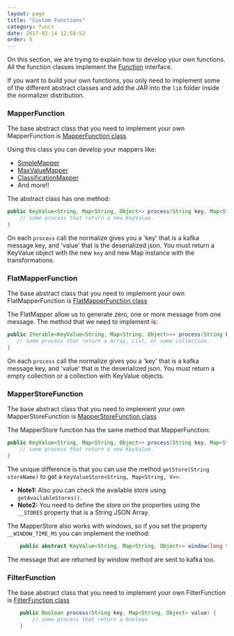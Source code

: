 ```yaml
---
layout: page
title: "Custom Functions"
category: funcs
date: 2017-02-14 12:58:52
order: 5 
---
```


On this section, we are trying to explain how to develop your own functions. 
All the function classes implement the [Function](https://github.com/wizzie-io/normalizer/blob/master/service/src/main/java/io/wizzie/ks/normalizer/funcs/Function.java) interface.

If you want to build your own functions, you only need to implement some of the different abstract classes and add the JAR into the `lib` folder inside the normalizer distribution.

### MapperFunction

The base abstract class that you need to implement your own MapperFunction is [MapperFunction class](https://github.com/wizzie-io/normalizer/blob/master/service/src/main/java/io/wizzie/ks/normalizer/funcs/MapperFunction.java)

Using this class you can develop your mappers like: 
 * [SimpleMapper](https://github.com/wizzie-io/normalizer/blob/master/service/src/main/java/io/wizzie/ks/normalizer/funcs/impl/SimpleMapper.java)
 * [MaxValueMapper](https://github.com/wizzie-io/normalizer/blob/master/service/src/main/java/io/wizzie/ks/normalizer/funcs/impl/MaxValueMapper.java)
 * [ClassificationMapper](https://github.com/wizzie-io/normalizer/blob/master/service/src/main/java/io/wizzie/ks/normalizer/funcs/impl/ClassificationMapper.java)
 * And more!!
    
The abstract class has one method:

```java
public KeyValue<String, Map<String, Object>> process(String key, Map<String, Object> value) {
    // some process that return a new KeyValue.
}
```

On each `process` call the normalize gives you a 'key' that is a kafka message key, and 'value' that is the deserialized json. You must return a KeyValue object with the new `key` and new Map instance with the transformations.
    
### FlatMapperFunction

The base abstract class that you need to implement your own FlatMapperFunction is [FlatMapperFunction class](https://github.com/wizzie-io/normalizer/blob/master/service/src/main/java/io/wizzie/ks/normalizer/funcs/FlatMapperFunction.java)

The FlatMapper allow us to generate zero, one or more message from one message. The method that we need to implement is:

```java
public Iterable<KeyValue<String, Map<String, Object>>> process(String key, Map<String, Object> value) {
   // some process that return a Array, List, or some collection.  
}
```

On each `process` call the normalize gives you a 'key' that is a kafka message key, and 'value' that is the deserialized json. You must return a empty collection or a collection with KeyValue objects.


### MapperStoreFunction

The base abstract class that you need to implement your own MapperStoreFunction is [MapperStoreFunction class](https://github.com/wizzie-io/normalizer/blob/master/service/src/main/java/io/wizzie/ks/normalizer/funcs/MapperStoreFunction.java)

The MapperStore function has the same method that MapperFunction:

```java
public KeyValue<String, Map<String, Object>> process(String key, Map<String, Object> value) {
    // some process that return a new KeyValue.
}
```

The unique difference is that you can use the method `getStore(String storeName)` to get a `KeyValueStore<String, Map<String, V>>`.

 * **Note1:** Also you can check the available store using `getAvailableStores()`.
 * **Note2:** You need to define the store on the properties using the `__STORES` property that is a String JSON Array.

The MapperStore also works with windows, so if you set the property `__WINDOW_TIME_MS` you can implement the method:

```java
    public abstract KeyValue<String, Map<String, Object>> window(long timestamp);
```

The message that are returned by window method are sent to kafka too.


### FilterFunction

The base abstract class that you need to implement your own FilterFunction is [FilterFunction class](https://github.com/wizzie-io/normalizer/blob/master/service/src/main/java/io/wizzie/ks/normalizer/funcs/FilterFunc.java)

```java
    public Boolean process(String key, Map<String, Object> value) {
        // some process that return a boolean
    }
```

